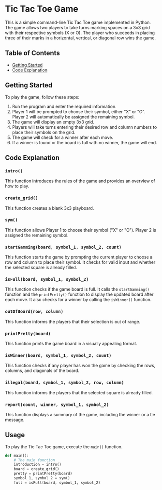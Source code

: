 # Tic Tac Toe Game

This is a simple command-line Tic Tac Toe game implemented in Python. The game allows two players to take turns marking spaces on a 3x3 grid with their respective symbols (X or O). The player who succeeds in placing three of their marks in a horizontal, vertical, or diagonal row wins the game.

## Table of Contents

- [Getting Started](#getting-started)
- [Code Explanation](#code-explanation)

## Getting Started

To play the game, follow these steps:

1. Run the program and enter the required information.
2. Player 1 will be prompted to choose their symbol, either "X" or "O". Player 2 will automatically be assigned the remaining symbol.
3. The game will display an empty 3x3 grid.
4. Players will take turns entering their desired row and column numbers to place their symbols on the grid.
5. The game will check for a winner after each move.
6. If a winner is found or the board is full with no winner, the game will end.

## Code Explanation

### `intro()`

This function introduces the rules of the game and provides an overview of how to play.

### `create_grid()`

This function creates a blank 3x3 playboard.

### `sym()`

This function allows Player 1 to choose their symbol ("X" or "O"). Player 2 is assigned the remaining symbol.

### `startGamming(board, symbol_1, symbol_2, count)`

This function starts the game by prompting the current player to choose a row and column to place their symbol. It checks for valid input and whether the selected square is already filled.

### `isFull(board, symbol_1, symbol_2)`

This function checks if the game board is full. It calls the `startGamming()` function and the `printPretty()` function to display the updated board after each move. It also checks for a winner by calling the `isWinner()` function.

### `outOfBoard(row, column)`

This function informs the players that their selection is out of range.

### `printPretty(board)`

This function prints the game board in a visually appealing format.

### `isWinner(board, symbol_1, symbol_2, count)`

This function checks if any player has won the game by checking the rows, columns, and diagonals of the board.

### `illegal(board, symbol_1, symbol_2, row, column)`

This function informs the players that the selected square is already filled.

### `report(count, winner, symbol_1, symbol_2)`

This function displays a summary of the game, including the winner or a tie message.

## Usage

To play the Tic Tac Toe game, execute the `main()` function.

```python
def main():
    # The main function
    introduction = intro()
    board = create_grid()
    pretty = printPretty(board)
    symbol_1, symbol_2 = sym()
    full = isFull(board, symbol_1, symbol_2)
